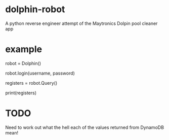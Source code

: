 # dolphin-robot
A python reverse engineer attempt of the Maytronics Dolpin pool cleaner app

# example
robot = Dolphin()

robot.login(username, password)

registers = robot.Query()

print(registers)

# TODO
Need to work out what the hell each of the values returned from DynamoDB mean!